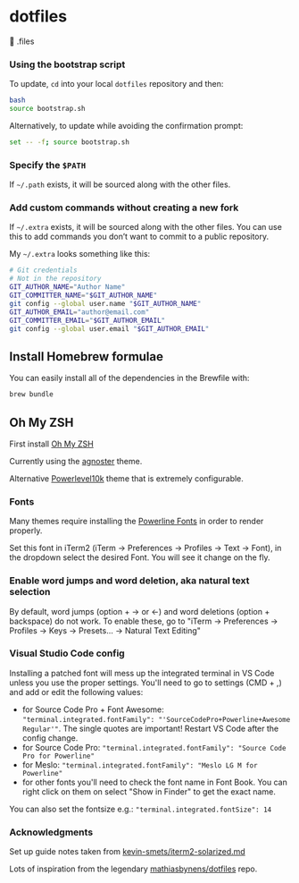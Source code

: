 # dotfiles
🔧 .files

### Using the bootstrap script

To update, `cd` into your local `dotfiles` repository and then:

```bash
bash
source bootstrap.sh
```

Alternatively, to update while avoiding the confirmation prompt:

```bash
set -- -f; source bootstrap.sh
```

### Specify the `$PATH`

If `~/.path` exists, it will be sourced along with the other files.

### Add custom commands without creating a new fork

If `~/.extra` exists, it will be sourced along with the other files. You can use this to add commands you don’t want to commit to a public repository.

My `~/.extra` looks something like this:

```bash
# Git credentials
# Not in the repository
GIT_AUTHOR_NAME="Author Name"
GIT_COMMITTER_NAME="$GIT_AUTHOR_NAME"
git config --global user.name "$GIT_AUTHOR_NAME"
GIT_AUTHOR_EMAIL="author@email.com"
GIT_COMMITTER_EMAIL="$GIT_AUTHOR_EMAIL"
git config --global user.email "$GIT_AUTHOR_EMAIL"
```

## Install Homebrew formulae

You can easily install all of the dependencies in the Brewfile with:

```bash
brew bundle
```

## Oh My ZSH
First install [Oh My ZSH](https://github.com/ohmyzsh/ohmyzsh)

Currently using the [agnoster](https://github.com/agnoster/agnoster-zsh-theme) theme.

Alternative [Powerlevel10k](https://github.com/romkatv/powerlevel10k) theme that is extremely configurable.

### Fonts
Many themes require installing the [Powerline Fonts](https://github.com/powerline/fonts) in order to render properly.

Set this font in iTerm2 (iTerm → Preferences → Profiles → Text → Font), in the dropdown select the desired Font. You will see it change on the fly.

### Enable word jumps and word deletion, aka natural text selection

By default, word jumps (option + → or ←) and word deletions (option + backspace) do not work. To enable these, go to "iTerm → Preferences → Profiles → Keys → Presets... → Natural Text Editing"

### Visual Studio Code config

Installing a patched font will mess up the integrated terminal in VS Code unless you use the proper settings. You'll need to go to settings (CMD + ,) and add or edit the following values:

- for Source Code Pro + Font Awesome: `"terminal.integrated.fontFamily": "'SourceCodePro+Powerline+Awesome Regular'"`. The single quotes are important! Restart VS Code after the config change.
- for Source Code Pro: `"terminal.integrated.fontFamily": "Source Code Pro for Powerline"`
- for Meslo: `"terminal.integrated.fontFamily": "Meslo LG M for Powerline"`
- for other fonts you'll need to check the font name in Font Book. You can right click on them on select "Show in Finder" to get the exact name.

You can also set the fontsize e.g.: `"terminal.integrated.fontSize": 14`

### Acknowledgments
Set up guide notes taken from [
kevin-smets/iterm2-solarized.md](https://gist.github.com/kevin-smets/8568070)

Lots of inspiration from the legendary [mathiasbynens/dotfiles](https://github.com/mathiasbynens/dotfiles) repo.
